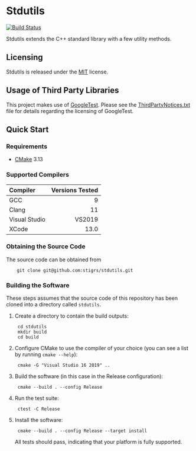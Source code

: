 # Stdutils 
[![Build Status](https://dev.azure.com/stigrs0020/stigrs/_apis/build/status/stigrs.stdutils?branchName=master)](https://dev.azure.com/stigrs0020/stigrs/_build/latest?definitionId=7&branchName=master)

Stdutils extends the C++ standard library with a few utility methods.

## Licensing

Stdutils is released under the [MIT](LICENSE) license.

## Usage of Third Party Libraries

This project makes use of [GoogleTest](https://github.com/google/googletest). 
Please see the [ThirdPartyNotices.txt](ThirdPartyNotices.txt) file for details 
regarding the licensing of GoogleTest.

## Quick Start

### Requirements

* [CMake](https://cmake.org) 3.13

### Supported Compilers

| Compiler      | Versions Tested |
|:--------------|----------------:|
| GCC           | 9               |
| Clang         | 11              |
| Visual Studio | VS2019          |
| XCode         | 13.0            |

### Obtaining the Source Code

The source code can be obtained from

        git clone git@github.com:stigrs/stdutils.git

### Building the Software

These steps assumes that the source code of this repository has been cloned
into a directory called `stdutils`.

1. Create a directory to contain the build outputs:

        cd stdutils
        mkdir build
        cd build

2. Configure CMake to use the compiler of your choice (you can see a list by
   running `cmake --help`):

        cmake -G "Visual Studio 16 2019" ..

3. Build the software (in this case in the Release configuration):

        cmake --build . --config Release

4. Run the test suite:

        ctest -C Release

5. Install the software:

        cmake --build . --config Release --target install

   All tests should pass, indicating that your platform is fully supported.
